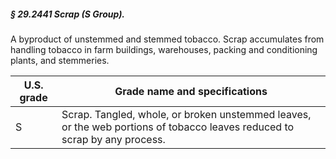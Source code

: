 ##### § 29.2441 Scrap (S Group). #####

A byproduct of unstemmed and stemmed tobacco. Scrap accumulates from handling tobacco in farm buildings, warehouses, packing and conditioning plants, and stemmeries.

|U.S. grade|                                              Grade name and specifications                                              |
|----------|-------------------------------------------------------------------------------------------------------------------------|
|    S     |Scrap. Tangled, whole, or broken unstemmed leaves, or the web portions of tobacco leaves reduced to scrap by any process.|